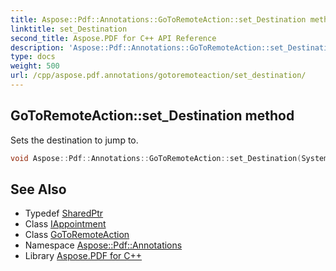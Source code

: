```yaml
---
title: Aspose::Pdf::Annotations::GoToRemoteAction::set_Destination method
linktitle: set_Destination
second_title: Aspose.PDF for C++ API Reference
description: 'Aspose::Pdf::Annotations::GoToRemoteAction::set_Destination method. Sets the destination to jump to in C++.'
type: docs
weight: 500
url: /cpp/aspose.pdf.annotations/gotoremoteaction/set_destination/
---
```

## GoToRemoteAction::set_Destination method


Sets the destination to jump to.

```cpp
void Aspose::Pdf::Annotations::GoToRemoteAction::set_Destination(System::SharedPtr<IAppointment> value) override
```

## See Also

* Typedef [SharedPtr](../../../system/sharedptr/)
* Class [IAppointment](../../iappointment/)
* Class [GoToRemoteAction](../)
* Namespace [Aspose::Pdf::Annotations](../../)
* Library [Aspose.PDF for C++](../../../)
